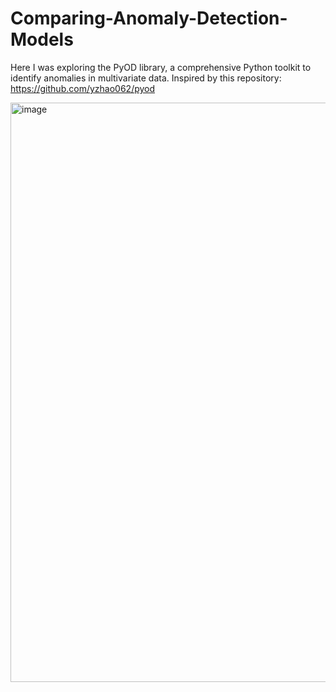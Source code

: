 # Comparing-Anomaly-Detection-Models

Here I was exploring the PyOD library, a comprehensive Python toolkit to identify anomalies in multivariate data.
Inspired by this repository: https://github.com/yzhao062/pyod

<img width="927" alt="image" src="https://github.com/user-attachments/assets/1e0ce380-dbf0-4d79-8611-7c2658205d0d" />
